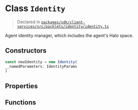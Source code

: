 # Class `Identity`
> Declared in [`packages/sdk/client-services/src/packlets/identity/identity.ts`](https://github.com/dxos/protocols/blob/main/packages/sdk/client-services/src/packlets/identity/identity.ts#L25)

Agent identity manager, which includes the agent's Halo space.

## Constructors
```ts
const newIdentity = new Identity(
__namedParameters: IdentityParams
)
```

## Properties

## Functions
